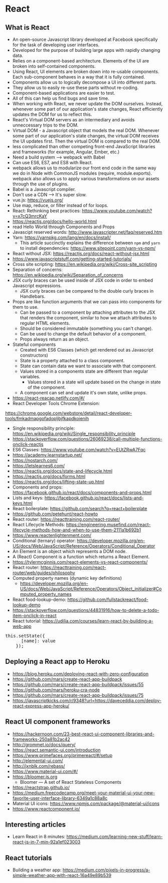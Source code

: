 # React

## What is React

* An open-source Javascript library developed at Facebook specifically for the task of developing user interfaces.
* Developed for the purpose of building large apps with rapidly changing data.
* Relies on a component-based architecture. Elements of the UI are broken into self-contained components.
* Using React, UI elements are broken down into re-usable components. Each sub-component behaves in a way that it is fully contained.
* Components allow us to logically decompose a UI into different parts.
* They allow us to easily re-use these parts without re-coding.
* Component-based applications are easier to test.
* All of this can help us find bugs and save time.
* When working with React, we never update the DOM ourselves. Instead, whenever some part of our application's state changes, React efficiently updates the DOM for us to reflect this.
* React's Virtual DOM servers as an intermediary and avoids unneccessary trips to the DOM.
* Virtual DOM - a Javascript object that models the real DOM. Whenever some part of our application's state changes, the virtual DOM receives the UI updates first. Then the virtual DOM is compared to the real DOM.
* less complicated than other competing front-end JavaScript libraries and frameworks (for example, Angular, Ember, etc.)
* Need a build system --> webpack with Babel
* Can use ES6, ES7, and ES8 with React.
* webpack allows us to modularize our front end code in the same way we do in Node with CommonJS modules (require, module.exports). webpack also allows us to apply various transformations on our assets through the use of plugins.
* Babel is a Javascript compiler.
* Don't use a CDN --> It's super slow.
* vue.js: <https://vuejs.org/>
* Use map, reduce, or filter instead of for loops.
* React: Rethinking best practices: <https://www.youtube.com/watch?v=x7cQ3mrcKaY>
* <https://reactjs.org/docs/hello-world.html>
* read Hello World through Components and Props
* Javascipt reserved words: <http://www.javascripter.net/faq/reserved.htm>
* Yarn: <https://yarnpkg.com/lang/en/docs/install/>
  * This article succinctly explains the difference between `npm` and `yarn` to install dependencies: <https://www.sitepoint.com/yarn-vs-npm/>
* React without JSX: <https://reactjs.org/docs/react-without-jsx.html>
* <https://www.javascriptstuff.com/getting-started-tutorials/>
* Cross site scripting: <https://en.wikipedia.org/wiki/Cross-site_scripting>
* Separation of concerns: <https://en.wikipedia.org/wiki/Separation_of_concerns>
* JSX curly braces can be used inside of JSX code in order to embed Javascript expressions.
  * JSX curly braces can be compared to the double curly braces in Handlebars.
* Props are like function arguments that we can pass into components for them to use.
  * Can be passed to a component by attaching attributes to the JSX that renders the component, similar to how we attach attributes to regular HTML elements.
  * Should be considered immutable (something you can't change).
  * Can be used to change the default behavior of a component.
  * Props always return as an object.
* Stateful components
  * Created with ES6 Classes (which get rendered out as Javascript constructors)
  * State is a property attached to a class component.
  * State can contain data we want to associate with that component.
  * Values stored in a components state are different than regular variables.
    * Values stored in a state will update based on the change in state of the component.
  * A component can set and update it's own state, unlike props.
* <https://react-reacap.netlify.com/#/>
* React Developer Tools Chrome Extension:

<https://chrome.google.com/webstore/detail/react-developer-tools/fmkadmapgofadopljbjfkapdkoienih>

* Single responsibility principle: <https://en.wikipedia.org/wiki/Single_responsibility_principle>
* <https://stackoverflow.com/questions/26069238/call-multiple-functions-onclick-reactjs>
* ES6 Classes: <https://www.youtube.com/watch?v=EUtZRwA7Fqc>
* <https://academy.learnstartup.net/>
* <https://nostarch.com/>
* <https://letslearnes6.com/>
* <https://reactjs.org/docs/state-and-lifecycle.html>
* <https://reactjs.org/docs/forms.html>
* <https://reactjs.org/docs/lifting-state-up.html>
* Components and props: <https://facebook.github.io/react/docs/components-and-props.html>
* Lists and keys: <https://facebook.github.io/react/docs/lists-and-keys.html>
* React boilerplate: <https://github.com/search?q=react+boilerplate>
* <https://github.com/petehunt/react-howto>
* React router: <https://reacttraining.com/react-router/>
* React Lifecycle Methods: <https://engineering.musefind.com/react-lifecycle-methods-how-and-when-to-use-them-2111a1b692b1>
* <https://www.reactenlightenment.com/>
* Conditional (ternary) operator: <https://developer.mozilla.org/en-US/docs/Web/JavaScript/Reference/Operators/Conditional_Operator>
* An Element is an object which represents a DOM node.
* A (React) Component is a function which returns a React Element.
* <https://tylermcginnis.com/react-elements-vs-react-components/>
* React router: <https://reacttraining.com/react-router/web/guides/philosophy>
* Computed property names (dynamic key definitions)
  * <https://developer.mozilla.org/en-US/docs/Web/JavaScript/Reference/Operators/Object_initializer#Computed_property_names>
* React food-lookup-demo: <https://github.com/fullstackreact/food-lookup-demo>
* <https://stackoverflow.com/questions/44831916/how-to-delete-a-todo-item-onclick-in-react>
* React tutorial: <https://udilia.com/courses/learn-react-by-building-a-web-app>

<pre>
this.setState({
      [name]: value
    });
</pre>

## Deploying a React app to Heroku

* <https://blog.heroku.com/deploying-react-with-zero-configuration>
* <https://github.com/mars/create-react-app-buildpack>
* <https://github.com/mars/create-react-app-buildpack/issues/55>
* <https://github.com/mars/heroku-cra-node>
* <https://github.com/mars/create-react-app-buildpack/issues/75>
* <https://javascriptkicks.com/r/9348?url=https://daveceddia.com/deploy-react-express-app-heroku/>

## React UI component frameworks

* <https://hackernoon.com/23-best-react-ui-component-libraries-and-frameworks-250a81b2ac42>
* <http://grommet.io/docs/query/>
* <https://react.semantic-ui.com/introduction>
* <https://www.primefaces.org/primereact/#/setup>
* <http://elemental-ui.com/>
* <http://jxnblk.com/rebass/>
* <https://www.material-ui.com/#/>
* <https://bloomer.js.org>
  * Bloomer — A set of React Stateless Components
* <https://reactstrap.github.io/>
* <https://medium.freecodecamp.org/meet-your-material-ui-your-new-favorite-user-interface-library-6349a1c88a8c>
* Material UI icons: <https://www.npmjs.com/package/@material-ui/icons>
* <https://www.reactcomponent.io/>

## Interesting articles

* Learn React in 8 minutes: <https://medium.com/learning-new-stuff/learn-react-js-in-7-min-92a1ef023003>

## React tutorials

* Building a weather app: <https://medium.com/pixels-in-progress/a-simple-weather-app-with-react-16a49e89b539>
